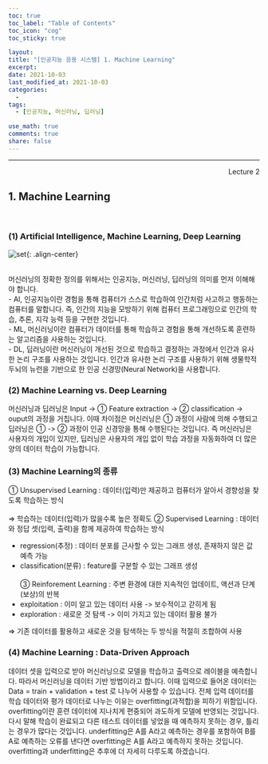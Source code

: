 ```yaml
---
toc: true
toc_label: "Table of Contents"
toc_icon: "cog"
toc_sticky: true

layout:
title: "[인공지능 응용 시스템] 1. Machine Learning"
excerpt:
date: 2021-10-03
last_modified_at: 2021-10-03
categories:
  -
tags:
  - [인공지능, 머신러닝, 딥러닝]

use_math: true
comments: true
share: false
---
```


---

<div style="text-align: right"> Lecture 2</div>

## 1. Machine Learning

<br>

### (1) Artificial Intelligence, Machine Learning, Deep Learning

![set](https://user-images.githubusercontent.com/58170545/135759841-1d3a3b8a-dc34-4e50-b534-50565b9aaad8.png){: .align-center}

<br>
  머신러닝의 정확한 정의를 위해서는 인공지능, 머신러닝, 딥러닝의 의미를 먼저 이해해야 합니다.  
<br>
  - AI, 인공지능이란 경험을 통해 컴퓨터가 스스로 학습하여 인간처럼 사고하고 행동하는 컴퓨터를 말합니다. 즉, 인간의 지능을 모방하기 위해 컴퓨터 프로그래밍으로 인간의 학습, 추론, 지각 능력 등을 구현한 것입니다.  
<br>
  - ML, 머신러닝이란 컴퓨터가 데이터를 통해 학습하고 경험을 통해 개선하도록 훈련하는 알고리즘을 사용하는 것입니다.   
<br>
  - DL, 딥러닝이란 머신러닝이 개선된 것으로 학습하고 결정하는 과정에서 인간과 유사한 논리 구조를 사용하는 것입니다. 인간과 유사한 논리 구조를 사용하기 위해 생물학적 두뇌의 뉴런을 기반으로 한 인공 신경망(Neural Network)을 사용합니다.  
<br>

### (2) Machine Learning vs. Deep Learning

머신러닝과 딥러닝은 Input -> ① Feature extraction -> ② classification -> ouput의 과정을 거칩니다. 이때 차이점은 머신러닝은 ① 과정이 사람에 의해 수행되고 딥러닝은 ① -> ② 과정이 인공 신경망을 통해 수행된다는 것입니다. 즉 머신러닝은 사용자의 개입이 있지만, 딥러닝은 사용자의 개입 없이 학습 과정을 자동화하여 더 많은 양의 데이터 학습이 가능합니다.
<br>

### (3) Machine Learning의 종류

① Unsupervised Learning : 데이터(입력)만 제공하고 컴퓨터가 알아서 경향성을 찾도록 학습하는 방식  
<br>
⇒ 학습하는 데이터(입력)가 많을수록 높은 정확도
② Supervised Learning : 데이터와 정답 셋(입력, 출력)을 함께 제공하여 학습하는 방식

- regression(추정) : 데이터 분포를 근사할 수 있는 그래프 생성, 존재하지 않은 값 예측 가능
- classification(분류) : feature를 구분할 수 있는 그래프 생성  
  <br>
  ③ Reinforement Learning : 주변 환경에 대한 지속적인 업데이트, 액션과 단계(보상)의 반복
- exploitation : 이미 알고 있는 데이터 사용 -> 보수적이고 갇히게 됨
- exploration : 새로운 것 탐색 -> 이미 가지고 있는 데이터 활용 불가

⇒ 기존 데이터를 활용하고 새로운 것을 탐색하는 두 방식을 적절히 조합하여 사용
<br>

### (4) Machine Learning : Data-Driven Approach

데이터 셋을 입력으로 받아 머신러닝으로 모델을 학습하고 출력으로 레이블을 예측합니다. 따라서 머신러닝을 데이터 기반 방법이라고 합니다. 이때 입력으로 들어온 데이터는 Data = train + validation + test 로 나누어 사용할 수 있습니다. 전체 입력 데이터를 학습 데이터와 평가 데이터로 나누는 이유는 overfitting(과적합)을 피하기 위함입니다. overfitting이란 훈련 데이터에 지나치게 편중되어 과도하게 모델에 반영되는 것입니다. 다시 말해 학습이 완료되고 다른 테스트 데이터를 넣었을 때 예측하지 못하는 경우, 틀리는 경우가 많다는 것입니다. underfitting은 A를 A라고 예측하는 경우를 포함하여 B를 A로 예측하는 오류를 낸다면 overfitting은 A를 A라고 예측하지 못하는 것입니다. overfitting과 underfitting은 추후에 더 자세히 다루도록 하겠습니다.
